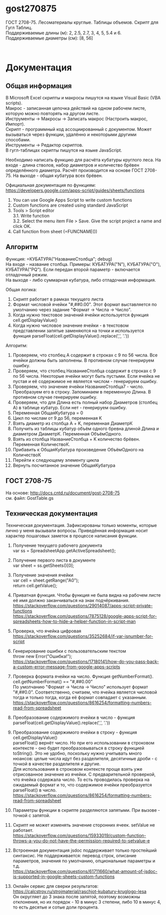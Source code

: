 # gost270875
ГОСТ 2708-75. Лесоматериалы круглые. Таблицы объемов. Скрипт для Гугл Таблиц.  
Поддерживаемые длины (м): 2, 2.5, 2.7, 3, 4, 5, 5.4 и 6.  
Поддерживаемые диаметры (см): [8, 56]

<br/>

# Документация

## Общая информация

В Microsoft Excel скрипты и макросы пишутся на языке Visual Basic (VBA scripts).  
Макрос - записанная цепочка действий на одном рабочем листе, которую можно повторять на другом листе.  
Инструменты -> Макросы -> Записать макрос (Настроить макрос, Импорт).  
Скрипт - программный код ассоциированный с документом. Может вызываться через функции, удалённо и некоторыми другими способами.  
Инструменты -> Редактор скриптов.  
В гугл-таблицах скрипты пишутся на языке JavaScript.  

Необходимо написать функцию для расчёта кубатуры круглого леса. На входе - длина стволов, набор диаметров и количество брёвен определённого диаметра. Расчёт производится на основе ГОСТ 2708-75. На выходе - общая кубатура всех брёвен.  

Официальная документация по функциям: https://developers.google.com/apps-script/guides/sheets/functions  
1. You can use Google Apps Script to write custom functions  
2. Custom functions are created using standard JavaScript  
3. Tools > Script editor  
3.1. Write function  
3.2. Select the menu item File > Save. Give the script project a name and click OK.  
4. Call function from sheet (=FUNCNAME())  

## Алгоритм

Функция: =КУБАТУРА("НазваниеСтолбца"; debug)  
На входе - название столбца. Примеры: КУБАТУРА("N"), КУБАТУРА("O"), КУБАТУРА("PQ"). Если передан второй параметр - включается отладочный режим.  
На выходе - либо суммарная кубатура, либо отладочная информация.  

Общая логика:  
1. Скрипт работает в рамках текущего листа  
2. Формат числовой ячейки "#,##0.00". Этот формат выставляется по умолчанию через задание "Формат -> Числа -> Число".  
3. Когда нужно текстовое значений ячейки используется функция cell.getDisplayValue()  
4. Когда нужно числовое значение ячейки - в текстовом представлении запятые заменяются на точки и используется функция parseFloat(cell.getDisplayValue().replace(',', '.'))  

Алгоритм:  
1. Проверяем, что столбец А содержит в строках с 9 по 56 числа. Все ячейки должны быть заполнены. В противном случае генерируем ошибку.  
2. Проверяем, что столбец НазваниеСтолбца содержит в строках с 9 по 56 числа. Некоторые ячейки могут быть пустыми. Если ячейка не пустая и её содержимое не является числом - генерируем ошибку.  
3. Проверяем, что значение ячейки НазваниеСтолбца7 - число. Преобразуем его в строку. Запоминаем  в переменную Длина. В противном случае генерируем ошибку.  
4. Проверяем, что для Длина есть полный набор Диаметров (столбец А) в таблице кубатур. Если нет - генерируем ошибку.  
5. Переменная ОбщаяКубатура = 0  
6. Цикл по числам от 9 до 56, переменная K  
7. Взять диаметр из столбца А + K, переменная ДиаметрК  
8. Получить из таблицы кубатур объём одного бревна длиной Длина и диаметром ДиаметрК. Переменная ОбъёмОдного.  
9. Взять из столбца НазваниеСтолбца + K количество брёвен. Переменная КоличествоК.  
10. Прибавить к ОбщаяКубатура произведение ОбъёмОдного на КоличествоК  
11. Перейти к следующему элементу цикла  
12. Вернуть посчитанное значение ОбщаяКубатура  

## ГОСТ 2708-75

На основе: http://docs.cntd.ru/document/gost-2708-75  
см. файл: GostTable.gs  

## Техническая документация

Техническая документация. Зафиксированы только моменты, которые лично у меня вызывали вопросы. Приведённая информация носит характер пошаговых заметок в процессе написания функции.  

1. Получение текущего рабочего документа  
var ss = SpreadsheetApp.getActiveSpreadsheet();  

2. Получение первого листа в документе  
var sheet = ss.getSheets()[0];  

3. Получение значения ячейки  
var cell = sheet.getRange("A0");  
return cell.getValue();  

4. Приватная функция. Чтобы функция не была видна на рабочем листе её имя должно заканчиваться на знак подчёркивания.  
https://stackoverflow.com/questions/29014087/apps-script-private-functions  
https://stackoverflow.com/questions/7875128/google-apps-script-for-spreadsheets-how-to-hide-a-helper-function-in-script-man  

5. Проверка, что ячейка цифровая  
https://stackoverflow.com/questions/35252684/if-var-isnumber-for-script  

6. Генерирование ошибки с пользовательским текстом  
throw new Error("Ошибка!");  
https://stackoverflow.com/questions/17180141/how-do-you-pass-back-a-custom-error-message-from-google-apps-scripts  

7. Проверка формата ячейки на число. Функция getNumberFormat().  
cell.getNumberFormat() == "#,##0.00"  
По умолчанию "Формат -> Числа -> Число" использует формат "#,##0.0". Соответственно, считаем, что ячейка является числовой тогда и только тогда, когда её формат совпадает с указанным.  
https://stackoverflow.com/questions/8616254/formatting-numbers-read-from-spreadsheet  

8. Преобразование содержимого ячейки в число - функция parseFloat(cell.getDisplayValue().replace(',', '.'))  

9. Преобразование содержимого ячейки в строку - функция cell.getDisplayValue()  
parseFloat() вернёт число. Но при его использовании в строковом контексте - оно будет преобразовываться в строку функцией toString(). Это не удобно, поскольку нужно учитывать много нюансов: целые числа идут без разделителя, десятичные дроби - с точкой в качестве разделителя и другие.  
Для использования в строковом контексте проще взять уже отрисованное значение из ячейки. С предварительной проверкой, что ячейка содержала число. То есть проводилась проверка на ожидаемый формат и то, что содержимое ячейки преобразуется parseFloat() в число.  
https://stackoverflow.com/questions/8616254/formatting-numbers-read-from-spreadsheet  

10. Параметры функции в скрипте разделяются запятыми. При вызове - точкой с запятой.  

11. Скрипт не может изменять значение сторонних ячеек. setValue не работает.  
https://stackoverflow.com/questions/15933019/custom-function-throws-a-you-do-not-have-the-permission-required-to-setvalue-e  

12. Встроенная документация jsdoc поддерживает только простейший синтаксис. Не поддерживается: перевод строк, описание параметров, значения по умолчанию, опциональные параметры и т.д.  
https://stackoverflow.com/questions/61711660/what-amount-of-jsdoc-is-supported-in-google-sheets-custom-functions  

13. Онлайн сервис для сверки результатов: https://calcstroy.ru/strojmaterial/raschjot-kubatury-kruglogo-lesa  
Он округляет до 3 знака после запятой, поэтому возможны отклонения, но их порядок - 10 в минус 3 степени, либо 10 в минус 4, то есть десятые и сотые доли процента.
